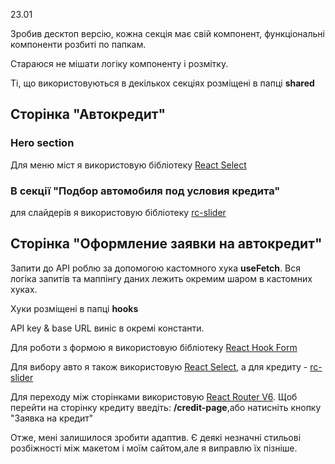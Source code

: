 23.01

Зробив десктоп версію, кожна секція має свій компонент, функціональні компоненти розбиті по папкам.

Стараюся не мішати логіку компоненту і розмітку.

Ті, що використовуються в декількох секціях розміщені в папці **shared**

## Сторінка "Автокредит"

### Hero section

Для меню міст я використовую бібліотеку [React Select](https://react-select.com/home)

### В секції "Подбор автомобиля под условия кредита"

для слайдерів я використовую бібліотеку [rc-slider](https://react-component.github.io/slider/?path=/story/rc-slider--readme)

## Сторінка "Оформление заявки на автокредит"

Запити до API роблю за допомогою кастомного хука **useFetch**. Вся логіка запитів та маппінгу даних лежить окремим шаром в кастомних хуках.

Хуки розміщені в папці **hooks**

API key & base URL виніс в окремі константи.

Для роботи з формою я використовую бібліотеку [React Hook Form](https://react-hook-form.com/)

Для вибору авто я також використовую [React Select](https://react-select.com/home), а для кредиту - [rc-slider](https://react-component.github.io/slider/?path=/story/rc-slider--readme)

Для переходу між сторінками використовую [React Router V6](https://reactrouter.com/). Щоб перейти на сторінку кредиту введіть: **/credit-page**,або натисніть кнопку "Заявка на кредит"

Отже, мені залишилося зробити адаптив.
Є деякі незначні стильові розбіжності між макетом і моїм сайтом,але я виправлю їх пізніше.
